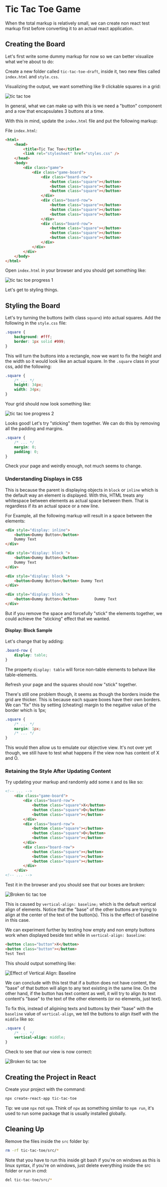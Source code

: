 # Tic Tac Toe Game

When the total markup is relatively small, we can create non react test markup first before converting it to an actual react application.

## Creating the Board

Let's first write some dummy markup for now so we can better visualize what we're about to do:

Create a new folder called `tic-tac-toe-draft`, inside it, two new files called `index.html` and `style.css`.

Visualizing the output, we want something like 9 clickable squares in a grid:

![tic tac toe](/img/tic-tac-toe-grid.png)

In general, what we can make up with this is we need a "button" component and a row that encapsulates 3 buttons at a time.

With this in mind, update the `index.html` file and put the following markup:

File `index.html`:
```html
<html>
    <head>
        <title>Tic Tac Toe</title>
        <link rel="stylesheet" href="styles.css" />
    </head>
    <body>
        <div class="game">
            <div class="game-board">                
                <div class="board-row">
                    <button class="square"></button>
                    <button class="square"></button>
                    <button class="square"></button>
                </div>
                <div class="board-row">
                    <button class="square"></button>
                    <button class="square"></button>
                    <button class="square"></button>
                </div>
                <div class="board-row">
                    <button class="square"></button>
                    <button class="square"></button>
                    <button class="square"></button>
                </div>
            </div>                  
        </div> 
    </body>
</html>
```

Open `index.html` in your browser and you should get something like:

![tic tac toe progress 1](/img/tic-tac-toe-prog1.png)

Let's get to styling things.

## Styling the Board

Let's try turning the buttons (with class `square`) into actual squares. Add the following in the `style.css` file:

```css
.square {
    background: #fff;
    border: 1px solid #999;
}
```

This will turn the buttons into a rectangle, now we want to fix the height and the width so it would look like an actual square. In the `.square` class in your css, add the following:

```css
.square {
    /* ... */
    height: 34px;
    width: 34px;
}
```

Your grid should now look something like:

![tic tac toe progress 2](/img/tic-tac-toe-prog2.png)

Looks good! Let's try "sticking" them together. We can do this by removing all the padding and margins.

```css
.square {
    /* ... */
    margin: 0;
    padding: 0;
}
```

Check your page and weirdly enough, not much seems to change.

### Understanding Displays in CSS

This is because the parent is displaying objects in `block` or `inline` which is the default way an element is displayed. With this, HTML treats any whitespace between elements as actual space between them. That is regardless if its an actual space or a new line.

For Example, all the following markup will result in a space between the elements:

```html
<div style="display: inline">
    <button>Dummy Button</button>
    Dummy Text
</div>

<div style="display: block ">
    <button>Dummy Button</button>
    Dummy Text
</div>

<div style="display: block ">
    <button>Dummy Button</button> Dummy Text
</div>

<div style="display: block ">
    <button>Dummy Button</button>       Dummy Text
</div>
```

But if you remove the space and forcefully "stick" the elements together, we could achieve the "sticking" effect that we wanted.

#### Display: Block Sample

Let's change that by adding:

```css
.board-row {
    display: table;
}
```

The property `display: table` will force non-table elements to behave like table-elements.

Refresh your page and the squares should now "stick" together.

There's still one problem though, it seems as though the borders inside the grid are thicker. This is because each square boxes have their own borders. We can "fix" this by setting (cheating) margin to the negative value of the border which is 1px;

```css
.square {
    /* ... */
    margin: 1px;
    /* ... */
}
```

This would then allow us to emulate our objective view. It's not over yet though, we still have to test what happens if the view now has content of X and O.

### Retaining the Style After Updating Content

Try updating your markup and randomly add some `X` and `O`s like so:

```html
<!-- ... -->
    <div class="game-board">                
        <div class="board-row">                    
            <button class="square">X</button>
            <button class="square">O</button>
            <button class="square"></button>
        </div>
        <div class="board-row">
            <button class="square"></button>
            <button class="square">O</button>
            <button class="square"></button>
        </div>
        <div class="board-row">
            <button class="square"></button>
            <button class="square"></button>
            <button class="square"></button>
        </div>
    </div> 
<!-- ... -->
```

Test it in the browser and you should see that our boxes are broken:

![Broken tic tac toe](/img/tic-tac-toe-prog3.png)

This is caused by `vertical-align: baseline;` which is the default vertical align of elements. Notice that the "base" of the other buttons are trying to align at the center of the text of the button(s). This is the effect of baseline in this case. 

We can experiment further by testing how empty and non empty buttons work when displayed beside text while in `vertical-align: baseline`:

```html
<button class="button">X</button>
<button class="button"></button>
Test Text  
```

This should output something like:

![Effect of Vertical Align: Baseline](/img/baseline-valign.PNG)

We can conclude with this test that if a button does not have content, the "base" of that button will align to any text existing in the same line. On the other hand, if the button has text content as well, it will try to align its text content's "base" to the text of the other elements (or no elements, just text).

To fix this, instead of aligining texts and buttons by their "base" with the `baseline` value of `vertical-align`, we tell the buttons to align itself with the `middle` like so:

```css
.square {
    /* ... */
    vertical-align: middle;
}
```

Check to see that our view is now correct:

![Broken tic tac toe](/img/tic-tac-toe-prog4.png)

## Creating the Project in React

Create your project with the command:

```bash
npx create-react-app tic-tac-toe
```

Tip: we use `npx` not `npm`. Think of `npx` as something similar to `npm run`, it's used to run some package that is usually installed globally.

## Cleaning Up

Remove the files inside the `src` folder by:

```bash
rm -rf tic-tac-toe/src/*
```

Note that you have to run this inside git bash if you're on windows as this is linux syntax, if you're on windows, just delete everything inside the src folder or run in cmd:

```bash
del tic-tac-toe/src/*
```

